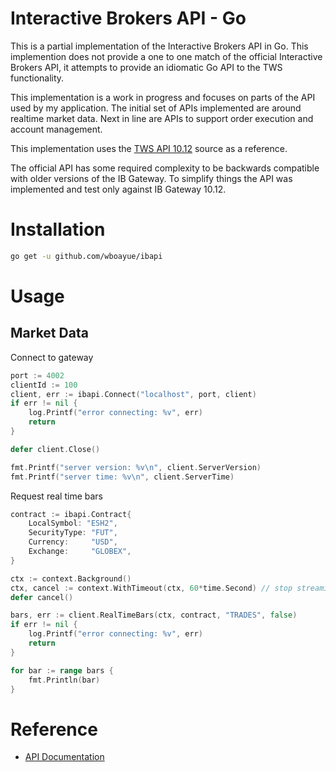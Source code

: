 # Interactive Brokers API - Go

This is a partial implementation of the Interactive Brokers API in Go. This implemention does not provide a one to one match of the official Interactive Brokers API, it attempts to provide an idiomatic Go API to the TWS functionality.

This implementation is a work in progress and focuses on parts of the API used by my application. The initial set of APIs implemented are around realtime market data. Next in line are APIs to support order execution and account management.

This implementation uses the [TWS API 10.12](https://interactivebrokers.github.io/#) source as a reference.

The official API has some required complexity to be backwards compatible with older versions of the IB Gateway. To simplify things the API was implemented and test only against IB Gateway 10.12.

# Installation

```bash
go get -u github.com/wboayue/ibapi
```

# Usage

## Market Data

Connect to gateway

```go
port := 4002
clientId := 100
client, err := ibapi.Connect("localhost", port, client)
if err != nil {
    log.Printf("error connecting: %v", err)
    return
}

defer client.Close()

fmt.Printf("server version: %v\n", client.ServerVersion)
fmt.Printf("server time: %v\n", client.ServerTime)
```

Request real time bars

```go
contract := ibapi.Contract{
    LocalSymbol: "ESH2",
    SecurityType: "FUT",
    Currency:     "USD",
    Exchange:     "GLOBEX",
}

ctx := context.Background()
ctx, cancel := context.WithTimeout(ctx, 60*time.Second) // stop streaming after 60 seconds
defer cancel()

bars, err := client.RealTimeBars(ctx, contract, "TRADES", false)
if err != nil {
    log.Printf("error connecting: %v", err)
    return
}

for bar := range bars {
    fmt.Println(bar)
}
```

# Reference

* [API Documentation](https://interactivebrokers.github.io/tws-api/)
